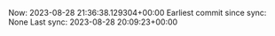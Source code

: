 Now: 2023-08-28 21:36:38.129304+00:00 Earliest commit since sync: None Last sync: 2023-08-28 20:09:23+00:00
